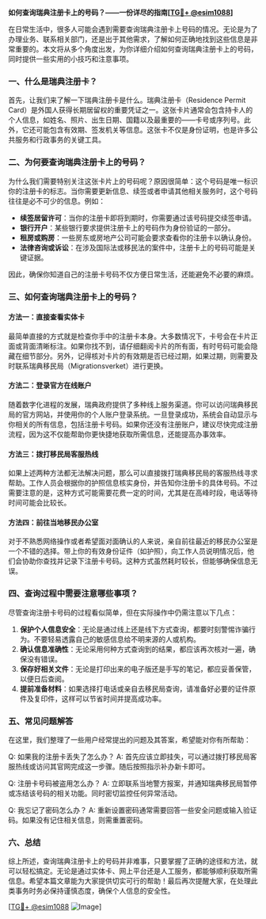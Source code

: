 **如何查询瑞典注册卡上的号码？——一份详尽的指南[[TG💪+ @esim1088](https://t.me/s/esim1088)]**

在日常生活中，很多人可能会遇到需要查询瑞典注册卡上号码的情况。无论是为了办理业务、联系相关部门，还是出于其他需求，了解如何正确地找到这些信息是非常重要的。本文将从多个角度出发，为你详细介绍如何查询瑞典注册卡上的号码，同时提供一些实用的小技巧和注意事项。

### 一、什么是瑞典注册卡？

首先，让我们来了解一下瑞典注册卡是什么。瑞典注册卡（Residence Permit Card）是外国人获得长期居留权的重要凭证之一。这张卡片通常会包含持卡人的个人信息，如姓名、照片、出生日期、国籍以及最重要的——卡号或序列号。此外，它还可能包含有效期、签发机关等信息。这张卡不仅是身份证明，也是许多公共服务和行政事务的关键工具。

### 二、为何要查询瑞典注册卡上的号码？

为什么我们需要特别关注这张卡片上的号码呢？原因很简单：这个号码是唯一标识你的注册卡的标志。当你需要更新信息、续签或者申请其他相关服务时，这个号码往往是必不可少的信息。例如：

- **续签居留许可**：当你的注册卡即将到期时，你需要通过该号码提交续签申请。
- **银行开户**：某些银行要求提供注册卡上的号码作为身份验证的一部分。
- **租房或购房**：一些房东或房地产公司可能会要求查看你的注册卡以确认身份。
- **法律咨询或诉讼**：在涉及国际法或移民法的案件中，注册卡上的号码可能是关键证据。

因此，确保你知道自己的注册卡号码不仅方便日常生活，还能避免不必要的麻烦。

### 三、如何查询瑞典注册卡上的号码？

#### 方法一：直接查看实体卡

最简单直接的方式就是检查你手中的注册卡本身。大多数情况下，卡号会在卡片正面或背面清晰标注。如果你找不到，请仔细翻阅卡片的所有面，有时号码可能会隐藏在细节部分。另外，记得核对卡片的有效期是否已经过期，如果过期，则需要及时联系瑞典移民局（Migrationsverket）进行更换。

#### 方法二：登录官方在线账户

随着数字化进程的发展，瑞典政府提供了多种线上服务渠道。你可以访问瑞典移民局的官方网站，并使用你的个人账户登录系统。一旦登录成功，系统会自动显示与你相关的所有信息，包括注册卡号码。如果你还没有注册账户，建议尽快完成注册流程，因为这不仅能帮助你更快捷地获取所需信息，还能提高办事效率。

#### 方法三：拨打移民局客服热线

如果上述两种方法都无法解决问题，那么可以直接拨打瑞典移民局的客服热线寻求帮助。工作人员会根据你的护照信息核实身份，并告知你注册卡的具体号码。不过需要注意的是，这种方式可能需要花费一定的时间，尤其是在高峰时段，电话等待时间可能会比较长。

#### 方法四：前往当地移民办公室

对于不熟悉网络操作或者希望面对面确认的人来说，亲自前往最近的移民办公室是一个不错的选择。带上你的有效身份证件（如护照），向工作人员说明情况后，他们会协助你查找并记录下注册卡号码。这种方式虽然耗时较长，但能够确保信息无误。

### 四、查询过程中需要注意哪些事项？

尽管查询注册卡号码的过程看似简单，但在实际操作中仍需注意以下几点：

1. **保护个人信息安全**：无论是通过线上还是线下方式查询，都要时刻警惕诈骗行为。不要轻易透露自己的敏感信息给不明来源的人或机构。
2. **确认信息准确性**：无论采用何种方式查询到的结果，都应该再次核对一遍，确保没有错误。
3. **保存好相关文件**：无论是打印出来的电子版还是手写的笔记，都应妥善保管，以便日后查阅。
4. **提前准备材料**：如果选择打电话或亲自去移民局查询，请准备好必要的证件原件及复印件，这样可以节省时间并提高成功率。

### 五、常见问题解答

在这里，我们整理了一些用户经常提出的问题及其答案，希望能对你有所帮助：

Q: 如果我的注册卡丢失了怎么办？
A: 首先应该立即挂失，可以通过拨打移民局客服热线或访问其官网完成这一步骤。随后按照指示补办新卡即可。

Q: 注册卡号码被盗用怎么办？
A: 立即联系当地警方报案，并通知瑞典移民局暂停或冻结该号码的相关功能。同时密切监控任何异常活动。

Q: 我忘记了密码怎么办？
A: 重新设置密码通常需要回答一些安全问题或输入验证码。如果没有记住相关信息，则需重置密码。

### 六、总结

综上所述，查询瑞典注册卡上的号码并非难事，只要掌握了正确的途径和方法，就可以轻松搞定。无论是通过实体卡、网上平台还是人工服务，都能够顺利获取所需信息。希望本篇文章能为大家提供切实可行的帮助！最后再次提醒大家，在处理此类事务时务必保持谨慎态度，确保个人信息的安全性。

[[TG💪+ @esim1088](https://t.me/s/esim1088) ![Image](https://i.postimg.cc/4NQfJmqS/Snipaste-2025-05-13-00-14-12.png)]